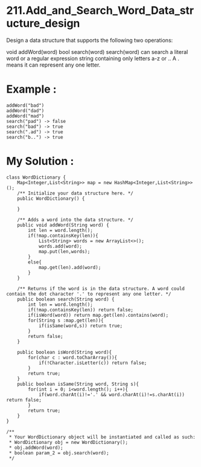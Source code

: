 # 211.Add_and_Search_Word_Data_structure_design
Design a data structure that supports the following two operations:

void addWord(word)
bool search(word)
search(word) can search a literal word or a regular expression string containing only letters a-z or .. A . means it can represent any one letter.


# Example :
```
addWord("bad")
addWord("dad")
addWord("mad")
search("pad") -> false
search("bad") -> true
search(".ad") -> true
search("b..") -> true

```



# My Solution :
```
class WordDictionary {
    Map<Integer,List<String>> map = new HashMap<Integer,List<String>>();
    /** Initialize your data structure here. */
    public WordDictionary() {
        
    }
    
    /** Adds a word into the data structure. */
    public void addWord(String word) {
        int len = word.length();
        if(!map.containsKey(len)){
            List<String> words = new ArrayList<>();
            words.add(word);
            map.put(len,words);
        }
        else{
            map.get(len).add(word);
        }
    }
    
    /** Returns if the word is in the data structure. A word could contain the dot character '.' to represent any one letter. */
    public boolean search(String word) {
        int len = word.length();
        if(!map.containsKey(len)) return false;
        if(isWord(word)) return map.get(len).contains(word);
        for(String s :map.get(len)){
            if(isSame(word,s)) return true;
        }
        return false;
    }
    
    public boolean isWord(String word){
        for(char c : word.toCharArray()){
            if(!Character.isLetter(c)) return false;
        }
        return true;
    }
    public boolean isSame(String word, String s){
        for(int i = 0; i<word.length(); i++){
            if(word.charAt(i)!='.' && word.charAt(i)!=s.charAt(i)) return false;
        }
        return true;
    }
}

/**
 * Your WordDictionary object will be instantiated and called as such:
 * WordDictionary obj = new WordDictionary();
 * obj.addWord(word);
 * boolean param_2 = obj.search(word);
 */

```
